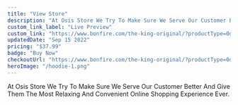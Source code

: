 ```yaml
---
title: "View Store"
description: "At Osis Store We Try To Make Sure We Serve Our Customer Better And Give Them The Most Relaxing And Convenient Online Shopping Experience Ever."
custom_link_label: "Live Preview"
custom_link: "https://www.bonfire.com/the-king-original/?productType=0d740304-caed-4523-9662-ec5f86c44f6e"
updatedDate: "Sep 15 2022"
pricing: "$37.99"
badge: "Buy Now"
checkoutUrl: "https://www.bonfire.com/the-king-original/?productType=0d740304-caed-4523-9662-ec5f86c44f6e"
heroImage: "/hoodie-1.png"
---
```


At Osis Store We Try To Make Sure We Serve Our Customer Better And Give Them The Most Relaxing And Convenient Online Shopping Experience Ever.